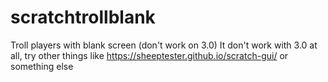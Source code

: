 # scratchtrollblank
Troll players with blank screen (don't work on 3.0)
It don't work with 3.0 at all, try other things like https://sheeptester.github.io/scratch-gui/ or something else
